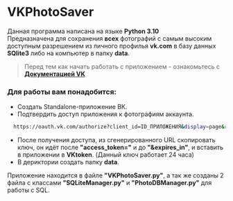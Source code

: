 # VKPhotoSaver
Данная программа написана на языке **Python 3.10**  
Предназначена для сохранения **всех** фотографий с самым высоким доступным разрешением из личного профилья **vk.com** в базу данных **SQlite3** либо на компьютер в папку **data**.


> Перед тем как начать работать c приложением - ознакомьтесь с [**Документацией VK**](https://dev.vk.com/api/getting-started)


### Для работы вам понадобится:
- Создать Standalone-приложение ВК.
- Подтвердить доступ приложения к фотографиям аккаунта.
```bash 
  https://oauth.vk.com/authorize?client_id=ID_ПРИЛОЖЕНИЯ&display=page&redirect_uri=https://oauth.vk.com/blank.html&scope=photos&response_type=token&v=5.194
```
- После получения доступа, из сгенерированного URL скопировать ключ, он идёт после **"access_token="** и до **"&expires_in"**, и вставить в приложении в **VKtoken**. (Данный ключ работает 24 часа)
- В дериктории создать папку **data**.


Приложение находится в файле **"VKPhotoSaver.py"**, а так же созданы 2 файла с классами **"SQLiteManager.py"** и **"PhotoDBManager.py"** для работы с SQL.
